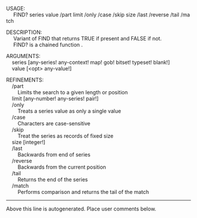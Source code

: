 USAGE:  
&nbsp;&nbsp;&nbsp;&nbsp;&nbsp;FIND?&nbsp;series&nbsp;value&nbsp;/part&nbsp;limit&nbsp;/only&nbsp;/case&nbsp;/skip&nbsp;size&nbsp;/last&nbsp;/reverse&nbsp;/tail&nbsp;/match  
  
DESCRIPTION:  
&nbsp;&nbsp;&nbsp;&nbsp;&nbsp;Variant&nbsp;of&nbsp;FIND&nbsp;that&nbsp;returns&nbsp;TRUE&nbsp;if&nbsp;present&nbsp;and&nbsp;FALSE&nbsp;if&nbsp;not.  
&nbsp;&nbsp;&nbsp;&nbsp;&nbsp;FIND?&nbsp;is&nbsp;a&nbsp;chained&nbsp;function&nbsp;.  
  
ARGUMENTS:  
&nbsp;&nbsp;&nbsp;&nbsp;series&nbsp;[any-series!&nbsp;any-context!&nbsp;map!&nbsp;gob!&nbsp;bitset!&nbsp;typeset!&nbsp;blank!]  
&nbsp;&nbsp;&nbsp;&nbsp;value&nbsp;[&lt;opt&gt;&nbsp;any-value!]  
  
REFINEMENTS:  
&nbsp;&nbsp;&nbsp;&nbsp;/part  
&nbsp;&nbsp;&nbsp;&nbsp;&nbsp;&nbsp;&nbsp;&nbsp;Limits&nbsp;the&nbsp;search&nbsp;to&nbsp;a&nbsp;given&nbsp;length&nbsp;or&nbsp;position  
&nbsp;&nbsp;&nbsp;&nbsp;limit&nbsp;[any-number!&nbsp;any-series!&nbsp;pair!]  
&nbsp;&nbsp;&nbsp;&nbsp;/only  
&nbsp;&nbsp;&nbsp;&nbsp;&nbsp;&nbsp;&nbsp;&nbsp;Treats&nbsp;a&nbsp;series&nbsp;value&nbsp;as&nbsp;only&nbsp;a&nbsp;single&nbsp;value  
&nbsp;&nbsp;&nbsp;&nbsp;/case  
&nbsp;&nbsp;&nbsp;&nbsp;&nbsp;&nbsp;&nbsp;&nbsp;Characters&nbsp;are&nbsp;case-sensitive  
&nbsp;&nbsp;&nbsp;&nbsp;/skip  
&nbsp;&nbsp;&nbsp;&nbsp;&nbsp;&nbsp;&nbsp;&nbsp;Treat&nbsp;the&nbsp;series&nbsp;as&nbsp;records&nbsp;of&nbsp;fixed&nbsp;size  
&nbsp;&nbsp;&nbsp;&nbsp;size&nbsp;[integer!]  
&nbsp;&nbsp;&nbsp;&nbsp;/last  
&nbsp;&nbsp;&nbsp;&nbsp;&nbsp;&nbsp;&nbsp;&nbsp;Backwards&nbsp;from&nbsp;end&nbsp;of&nbsp;series  
&nbsp;&nbsp;&nbsp;&nbsp;/reverse  
&nbsp;&nbsp;&nbsp;&nbsp;&nbsp;&nbsp;&nbsp;&nbsp;Backwards&nbsp;from&nbsp;the&nbsp;current&nbsp;position  
&nbsp;&nbsp;&nbsp;&nbsp;/tail  
&nbsp;&nbsp;&nbsp;&nbsp;&nbsp;&nbsp;&nbsp;&nbsp;Returns&nbsp;the&nbsp;end&nbsp;of&nbsp;the&nbsp;series  
&nbsp;&nbsp;&nbsp;&nbsp;/match  
&nbsp;&nbsp;&nbsp;&nbsp;&nbsp;&nbsp;&nbsp;&nbsp;Performs&nbsp;comparison&nbsp;and&nbsp;returns&nbsp;the&nbsp;tail&nbsp;of&nbsp;the&nbsp;match  
___
Above this line is autogenerated. Place user comments below.